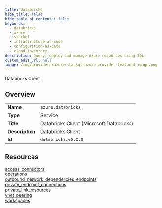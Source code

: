 ```yaml
---
title: databricks
hide_title: false
hide_table_of_contents: false
keywords:
  - databricks
  - azure
  - stackql
  - infrastructure-as-code
  - configuration-as-data
  - cloud inventory
description: Query, deploy and manage Azure resources using SQL
custom_edit_url: null
image: /img/providers/azure/stackql-azure-provider-featured-image.png
---
```

Databricks Client  
    

## Overview
<table><tbody>
<tr><td><b>Name</b></td><td><code>azure.databricks</code></td></tr>
<tr><td><b>Type</b></td><td>Service</td></tr>
<tr><td><b>Title</b></td><td>Databricks Client (Microsoft.Databricks)</td></tr>
<tr><td><b>Description</b></td><td>Databricks Client</td></tr>
<tr><td><b>Id</b></td><td><code>databricks:v0.2.0</code></td></tr>
</tbody></table>

## Resources
<div class="row">
<div class="providerDocColumn">
<a href="/providers/azure/databricks/access_connectors/">access_connectors</a><br />
<a href="/providers/azure/databricks/operations/">operations</a><br />
<a href="/providers/azure/databricks/outbound_network_dependencies_endpoints/">outbound_network_dependencies_endpoints</a><br />
<a href="/providers/azure/databricks/private_endpoint_connections/">private_endpoint_connections</a><br />
</div>
<div class="providerDocColumn">
<a href="/providers/azure/databricks/private_link_resources/">private_link_resources</a><br />
<a href="/providers/azure/databricks/vnet_peering/">vnet_peering</a><br />
<a href="/providers/azure/databricks/workspaces/">workspaces</a><br />
</div>
</div>
